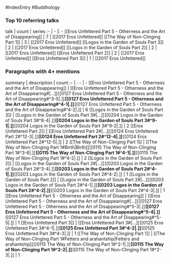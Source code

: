 #IndexEntry #Buddhology

### Top 10 referring talks
talk | count | series
:- | - |: -
[[Eros Unfettered Part 5 - Otherness and the Art of Disappearing]] | 7 | [[2017 Eros Unfettered]]
[[The Way of Non-Clinging Part 1]] | 3 | [[2017 Eros Unfettered]]
[[Logos in the Garden of Souls Part 3]] | 2 | [[2017 Eros Unfettered]]
[[Logos in the Garden of Souls Part 2]] | 2 | [[2017 Eros Unfettered]]
[[Eros Unfettered Part 2]] | 2 | [[2017 Eros Unfettered]]
[[Eros Unfettered Part 3]] | 1 | [[2017 Eros Unfettered]]

### Paragraphs with 4+ mentions
summary | description | count
:- | : - | -
[[Eros Unfettered Part 5 - Otherness and the Art of Disappearing]] | [[Eros Unfettered Part 5 - Otherness and the Art of Disappearing#\|...]] [[0127 Eros Unfettered Part 5 - Otherness and the Art of Disappearing#^3-5\|.]] **[[0127 Eros Unfettered Part 5 - Otherness and the Art of Disappearing#^4-1\|.]]** [[0127 Eros Unfettered Part 5 - Otherness and the Art of Disappearing#^4-2\|.]] | 6
[[Logos in the Garden of Souls Part 3]] | [[Logos in the Garden of Souls Part 3#\|...]] [[0204 Logos in the Garden of Souls Part 3#^8-4\|.]] **[[0204 Logos in the Garden of Souls Part 3#^9-1\|.]]** [[0204 Logos in the Garden of Souls Part 3#^9-2\|.]] | 2
[[Eros Unfettered Part 2]] | [[Eros Unfettered Part 2#\|...]] [[0124 Eros Unfettered Part 2#^12-3\|.]] **[[0124 Eros Unfettered Part 2#^12-4\|.]]** [[0124 Eros Unfettered Part 2#^12-5\|.]] | 2
[[The Way of Non-Clinging Part 1]] | [[The Way of Non-Clinging Part 1#Birth\|Birth]] [[0115 The Way of Non-Clinging Part 1#^3-6\|.]] **[[0115 The Way of Non-Clinging Part 1#^4-1\|.]]** [[0115 The Way of Non-Clinging Part 1#^4-2\|.]] | 2
[[Logos in the Garden of Souls Part 2]] | [[Logos in the Garden of Souls Part 2#\|...]] [[0203 Logos in the Garden of Souls Part 2#^3-4\|.]] **[[0203 Logos in the Garden of Souls Part 2#^4-1\|.]]** [[0203 Logos in the Garden of Souls Part 2#^4-2\|.]] | 1
[[Logos in the Garden of Souls Part 2]] | [[Logos in the Garden of Souls Part 2#\|...]] [[0203 Logos in the Garden of Souls Part 2#^4-1\|.]] **[[0203 Logos in the Garden of Souls Part 2#^4-2\|.]]** [[0203 Logos in the Garden of Souls Part 2#^4-3\|.]] | 1
[[Eros Unfettered Part 5 - Otherness and the Art of Disappearing]] | [[Eros Unfettered Part 5 - Otherness and the Art of Disappearing#\|...]] [[0127 Eros Unfettered Part 5 - Otherness and the Art of Disappearing#^5-3\|.]] **[[0127 Eros Unfettered Part 5 - Otherness and the Art of Disappearing#^5-4\|.]]** [[0127 Eros Unfettered Part 5 - Otherness and the Art of Disappearing#^5-5\|.]] | 1
[[Eros Unfettered Part 3]] | [[Eros Unfettered Part 3#\|...]] [[0125 Eros Unfettered Part 3#^4-1\|.]] **[[0125 Eros Unfettered Part 3#^4-2\|.]]** [[0125 Eros Unfettered Part 3#^4-3\|.]] | 1
[[The Way of Non-Clinging Part 1]] | [[The Way of Non-Clinging Part 1#Fetters and arahantship\|Fetters and arahantship]] [[0115 The Way of Non-Clinging Part 1#^2-1\|.]] **[[0115 The Way of Non-Clinging Part 1#^2-2\|.]]** [[0115 The Way of Non-Clinging Part 1#^2-3\|.]] | 1

